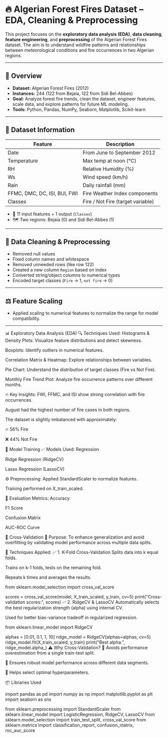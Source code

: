 # 🔥 Algerian Forest Fires Dataset – EDA, Cleaning & Preprocessing

This project focuses on the **exploratory data analysis (EDA)**, **data cleaning**, **feature engineering**, and **preprocessing** of the Algerian Forest Fires dataset. The aim is to understand wildfire patterns and relationships between meteorological conditions and fire occurrences in two Algerian regions.

---

## 📌 Overview

- **Dataset:** Algerian Forest Fires (2012)
- **Instances:** 244 (122 from Bejaia, 122 from Sidi Bel-Abbes)
- **Goal:** Analyze forest fire trends, clean the dataset, engineer features, scale data, and explore patterns for future ML modeling.
- **Tools:** Python, Pandas, NumPy, Seaborn, Matplotlib, Scikit-learn

---

## 📂 Dataset Information

| Feature | Description |
|---------|-------------|
| Date | From June to September 2012 |
| Temperature | Max temp at noon (°C) |
| RH | Relative Humidity (%) |
| Ws | Wind speed (km/h) |
| Rain | Daily rainfall (mm) |
| FFMC, DMC, DC, ISI, BUI, FWI | Fire Weather Index components |
| Classes | Fire / Not Fire (target variable) |

- 🔢 11 input features + 1 output (`Classes`)
- 🗺️ Two regions: Bejaia (0) and Sidi Bel-Abbes (1)

---

## 🧹 Data Cleaning & Preprocessing

- Removed null values
- Fixed column names and whitespace
- Removed unneeded rows (like row 122)
- Created a new column `Region` based on index
- Converted string/object columns to numerical types
- Encoded target classes (`Fire` → 1, `not fire` → 0)

---

## ⚖️ Feature Scaling

- Applied scaling to numerical features to normalize the range for model compatibility.

---
📊 Exploratory Data Analysis (EDA)
🔍 Techniques Used:
Histograms & Density Plots: Visualize feature distributions and detect skewness.

Boxplots: Identify outliers in numerical features.

Correlation Matrix & Heatmap: Explore relationships between variables.

Pie Chart: Understand the distribution of target classes (Fire vs Not Fire).

Monthly Fire Trend Plot: Analyze fire occurrence patterns over different months.

🔥 Key Insights:
FWI, FFMC, and ISI show strong correlation with fire occurrences.

August had the highest number of fire cases in both regions.

The dataset is slightly imbalanced with approximately:

🔥 56% Fire

❌ 44% Not Fire

🧠 Model Training
✅ Models Used:
 Regression

Ridge Regression (RidgeCV)

Lasso Regression (LassoCV)


⚙️ Preprocessing:
Applied StandardScaler to normalize features.

Training performed on X_train_scaled.

📏 Evaluation Metrics:
Accuracy

F1 Score

Confusion Matrix

AUC-ROC Curve

🔁 Cross-Validation
📌 Purpose:
To enhance generalization and avoid overfitting by validating model performance across multiple data splits.

🔄 Techniques Applied:
✅ 1. K-Fold Cross-Validation
Splits data into k equal folds.

Trains on k-1 folds, tests on the remaining fold.

Repeats k times and averages the results.

from sklearn.model_selection import cross_val_score

scores = cross_val_score(model, X_train_scaled, y_train, cv=5)
print("Cross-validation scores:", scores)
✅ 2. RidgeCV & LassoCV
Automatically selects the best regularization strength (alpha) using internal CV.

Used for better bias-variance tradeoff in regularized regression.

from sklearn.linear_model import RidgeCV

alphas = [0.01, 0.1, 1, 10]
ridge_model = RidgeCV(alphas=alphas, cv=5)
ridge_model.fit(X_train_scaled, y_train)
print("Best alpha:", ridge_model.alpha_)
⚠️ Why Cross-Validation?
📌 Avoids performance overestimation from a single train-test split.

📌 Ensures robust model performance across different data segments.

📌 Helps select optimal hyperparameters.

📦 Libraries Used

import pandas as pd
import numpy as np
import matplotlib.pyplot as plt
import seaborn as sns

from sklearn.preprocessing import StandardScaler
from sklearn.linear_model import LogisticRegression, RidgeCV, LassoCV
from sklearn.model_selection import train_test_split, cross_val_score
from sklearn.metrics import classification_report, confusion_matrix, roc_auc_score



